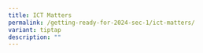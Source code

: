 ```yaml
---
title: ICT Matters
permalink: /getting-ready-for-2024-sec-1/ict-matters/
variant: tiptap
description: ""
---
```

